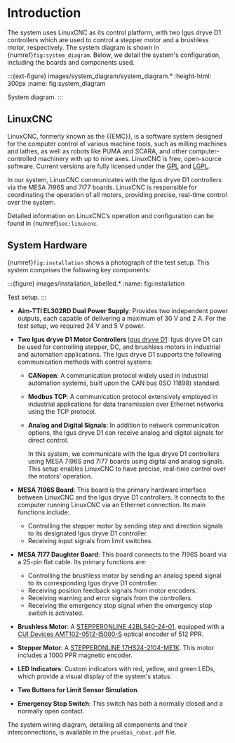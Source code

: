 # Introduction

The system uses LinuxCNC as its control platform, with two Igus dryve D1 controllers which are used to control a stepper motor and a brushless motor, respectively. The system diagram is shown in {numref}`fig:system_diagram`. Below, we detail the system's configuration, including the boards and components used.

:::{ext-figure} images/system_diagram/system_diagram.\*
:height-html: 300px
:name: fig:system_diagram

System diagram.
:::

## LinuxCNC

LinuxCNC, formerly known as the {{EMC}}, is a software system designed for the computer control of various machine tools, such as milling machines and lathes, as well as robots like PUMA and SCARA, and other computer-controlled machinery with up to nine axes. LinuxCNC is free, open-source software. Current versions are fully licensed under the [GPL](https://www.gnu.org/licenses/gpl.html) and [LGPL](https://gnu.org/licenses/lgpl.html).

In our system, LinuxCNC communicates with the Igus dryve D1 controllers via the MESA 7I96S and 7I77 boards. LinuxCNC is responsible for coordinating the operation of all motors, providing precise, real-time control over the system.

Detailed information on LinuxCNC’s operation and configuration can be found in {numref}`sec:linuxcnc`.

## System Hardware

{numref}`fig:installation` shows a photograph of the test setup. This system comprises the following key components:

:::{figure} images/installation_labelled.*
:name: fig:installation

Test setup.
:::

- **Aim-TTI EL302RD Dual Power Supply**: Provides two independent power outputs, each capable of delivering a maximum of 30 V and 2 A. For the test setup, we required 24 V and 5 V power.

- **Two Igus dryve D1 Motor Controllers** [Igus dryve D1](https://www.igus.eu/product/D1): Igus dryve D1 can be used for controlling stepper, DC, and brushless motors in industrial and automation applications. The Igus dryve D1 supports the following communication methods with control systems:

  - **CANopen**: A communication protocol widely used in industrial automation systems, built upon the CAN bus (ISO 11898) standard.
  - **Modbus TCP**: A communication protocol extensively employed in industrial applications for data transmission over Ethernet networks using the TCP protocol.
  - **Analog and Digital Signals**: In addition to network communication options, the Igus dryve D1 can receive analog and digital signals for direct control.

    In this system, we communicate with the Igus dryve D1 controllers using MESA 7I96S and 7I77 boards using digital and analog signals. This setup enables LinuxCNC to have precise, real-time control over the motors' operation.

- **MESA 7I96S Board**: This board is the primary hardware interface between LinuxCNC and the Igus dryve D1 controllers. It connects to the computer running LinuxCNC via an Ethernet connection. Its main functions include:

  - Controlling the stepper motor by sending step and direction signals to its designated Igus dryve D1 controller.
  - Receiving input signals from limit switches.

- **MESA 7I77 Daughter Board**: This board connects to the 7I96S board via a 25-pin flat cable. Its primary functions are:

  - Controlling the brushless motor by sending an analog speed signal to its corresponding Igus dryve D1 controller.
  - Receiving position feedback signals from motor encoders.
  - Receiving warning and error signals from the controllers.
  - Receiving the emergency stop signal when the emergency stop switch is activated.

- **Brushless Motor**: A [STEPPERONLINE 42BLS40-24-01](https://www.omc-stepperonline.com/24v-4000rpm-0-0625nm-26w-1-8a-42x42x40mm-brushless-dc-motor-42bls40-24-01), equipped with a [CUI Devices AMT102-0512-I5000-S](https://www.cuidevices.com/product/motion-and-control/rotary-encoders/incremental/modular/amt10-series) optical encoder of 512 PPR.

- **Stepper Motor**: A [STEPPERONLINE 17HS24-2104-ME1K](https://www.omc-stepperonline.com/nema-17-closed-loop-stepper-motor-65ncm-92oz-in-with-magnetic-encoder-1000ppr-4000cpr-17hs24-2104-me1k). This motor includes a 1000 PPR magnetic encoder.

- **LED Indicators**: Custom indicators with red, yellow, and green LEDs, which provide a visual display of the system's status.

- **Two Buttons for Limit Sensor Simulation**.

- **Emergency Stop Switch**: This switch has both a normally closed and a normally open contact.

The system wiring diagram, detailing all components and their interconnections, is available in the `pruebas_robot.pdf` file.
